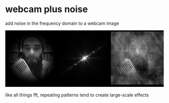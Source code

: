 # webcam plus noise

add noise in the frequency domain to a webcam image

![source image, fourier transform with noise, inverse noisey image, showing how a repeating pattern in the original influences the appearance of noise across the whole image](./bin/data/demo.png)

like all things fft, repeating patterns tend to create large-scale effects
